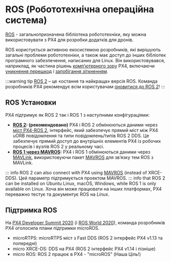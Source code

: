 # ROS (Робототехнічна операційна система)

[ROS](http://www.ros.org/) - загальнопризначена бібліотека робототехніки, яку можна використовувати з PX4 для розробки додатків для дронів.

ROS користується активною екосистемою розробників, які вирішують загальні проблеми робототехніки, а також має доступ до інших бібліотек програмного забезпечення, написаних для Linux. Він використовувався, наприклад, як частина рішень [комп’ютерного зору](../computer_vision/README.md) PX4, включаючи [уникнення перешкод](../computer_vision/obstacle_avoidance.md) і [запобігання зіткненням](../computer_vision/collision_prevention.md).

:::warning
tip [ROS 2](../ros/ros2.md) – це «остання та найкраща» версія ROS. Команда розробників PX4 рекомендує всім користувачам [оновитися до ROS 2](../ros/ros2.md)!
:::


## ROS Установки

PX4 підтримує як ROS 2 так і ROS 1 з наступними конфігураціями:

- **[ROS 2](../ros/ros2.md): (рекомендовано)** PX4 і ROS 2 обмінюються даними через [міст PX4-ROS 2](../ros/ros2_comm.md), інтерфейс, який забезпечує прямий міст між PX4 uORB повідомлення та типи повідомлень/типів ROS 2 DDS. Це забезпечує прямий доступ до внутрішніх елементів PX4 із робочих процесів і вузлів ROS 2 у реальному часі.
- **[ROS 1 через MAVROS](../ros/ros1.md):** PX4 і ROS 1 обмінюються даними через [MAVLink](../middleware/mavlink.md), використовуючи пакет [MAVROS](../ros/mavros_installation.md) для зв’язку тем ROS з MAVLink.

::: info ROS 2 can also connect with PX4 using [MAVROS](https://github.com/mavlink/mavros/tree/ros2/mavros) (instead of XRCE-DDS). Цей параметр підтримується проектом MAVROS. ::: info that ROS 2 can be installed on Ubuntu Linux, macOS, Windows, while ROS 1 is only available on Linux. Хоча він може працювати на інших платформах, PX4 переважно тестує та документує ROS на _Linux_.


## Підтримка ROS

На [PX4 Developer Summit 2020](https://www.youtube.com/watch?v=lZ8crGI16qA) (і [ROS World 2020](https://www.youtube.com/watch?v=8XRkzHqQSf0)), команда розробників PX4 оголосила плани підтримки microROS.

* microRTPS: microRTPS міст з Fast DDS (ROS 2 інтерфейс PX4 v1.13 та попередні)
* micro XRCE-DS: DDS на PX4 (ROS 2 інтерфейс PX4 v1.14 і пізніше)
* micro ROS: ROS 2 працює в PX4 - "microROS" (Наша Ціль!)
